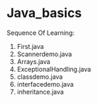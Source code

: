 # Java_basics
Sequence Of Learning:
1. First.java
2. Scannerdemo.java
3. Arrays.java
4. ExceptionalHandling.java
5. classdemo.java
6. interfacedemo.java
7. inheritance.java
